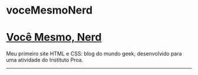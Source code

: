 # voceMesmoNerd
<h1><a href="https://yaraeustaquio.github.io/voceMesmoNerd/">Você Mesmo, Nerd</a></h1>
<p>Meu primeiro site HTML e CSS: blog do mundo geek, desenvolvido para uma atividade do Instituto Proa.</p>
<hr>
